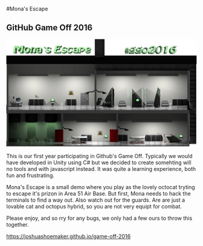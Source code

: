#Mona's Escape
## GitHub Game Off 2016

![GitHub Game Off 2016 Theme is Hacking, Modding, or Augmenting](https://github.com/joshuashoemaker/game-off-2016/blob/master/assets/sprites/world/levelrender2.png)

This is our first year participating in Github's Game Off. Typically we would have developed in Unity using C# but we decided to create
somehting will no tools and with javascript instead. It was quite a learning experience, both fun and frustrating.

Mona's Escape is a small demo where you play as the lovely octocat tryting to escape it's prizon in Area 51 Air Base. But first, Mona
needs to hack the terminals to find a way out. Also watch out for the guards. Are are just a lovable cat and octopus hybrid, so you
are not very equipt for combat.

Please enjoy, and so rry for any bugs, we only had a few ours to throw this together.

https://joshuashoemaker.github.io/game-off-2016